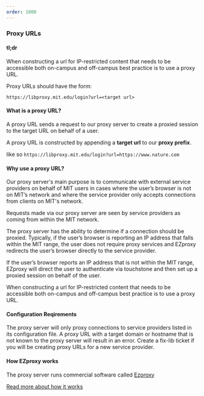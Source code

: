 ```yaml
---
order: 1000
---
```


### Proxy URLs

#### tl;dr #### 
When constructing a url for IP-restricted content that needs to be accessible
both on-campus and off-campus best practice is to use a proxy URL.

Proxy URLs should have the form:

`https://libproxy.mit.edu/login?url=<target url>`

#### What is a proxy URL?
A proxy URL sends a request to our proxy server to create a proxied session to the target URL on behalf of a user.

A proxy URL is constructed by appending a **target url** to our **proxy prefix**.

like so `https://libproxy.mit.edu/login?url=https://www.nature.com`

#### Why use a proxy URL?
Our proxy server's main purpose is to communicate with external service
providers on behalf of MIT users in cases where the user’s browser is not on
MIT’s network and where the service provider only accepts connections from
clients on MIT's network. 

Requests made via our proxy server are seen by service providers as coming from
within the MIT network.

The proxy server has the ability to determine if a connection should be proxied.
Typically, if the user’s browser is reporting an IP address that falls within
the MIT range, the user does not require proxy services and EZproxy redirects
the user’s browser directly to the service provider.

If the user’s browser reports an IP address that is not within the MIT range,
EZproxy will direct the user to authenticate via touchstone and then set up a
proxied session on behalf of the user. 

When constructing a url for IP-restricted content that needs to be accessible
both on-campus and off-campus best practice is to use a proxy URL.

#### Configuration Reqirements
The proxy server will only proxy connections to service providers listed in its
configuration file. A proxy URL with a target domain or hostname that is not
known to the proxy server will result in an error. Create a fix-lib ticket if
you will be creating proxy URLs for a new service provider.

#### How EZproxy works
The proxy server runs commercial software called
[Ezproxy](https://help.oclc.org/Library_Management/EZproxy)

[Read more about how it works](https://help.oclc.org/Library_Management/EZproxy/Get_started/About_EZproxy)

